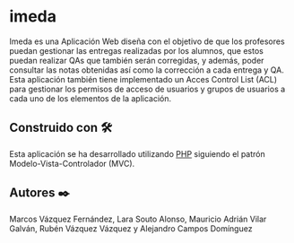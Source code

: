 # imeda

Imeda es una Aplicación Web diseña con el objetivo de que los profesores puedan gestionar las entregas realizadas por los alumnos, que estos puedan realizar QAs que también serán corregidas, y además, poder consultar las notas obtenidas así como la corrección a cada entrega y QA. Esta aplicación también tiene implementado un Acces Control List (ACL) para gestionar los permisos de acceso de usuarios y grupos de usuarios a cada uno de los elementos de la aplicación.

## Construido con 🛠️

Esta aplicación se ha desarrollado utilizando [PHP](https://www.php.net/) siguiendo el patrón Modelo-Vista-Controlador (MVC).

## Autores ✒️

Marcos Vázquez Fernández, Lara Souto Alonso, Mauricio Adrián Vilar Galván, Rubén Vázquez Vázquez y Alejandro Campos Domínguez
